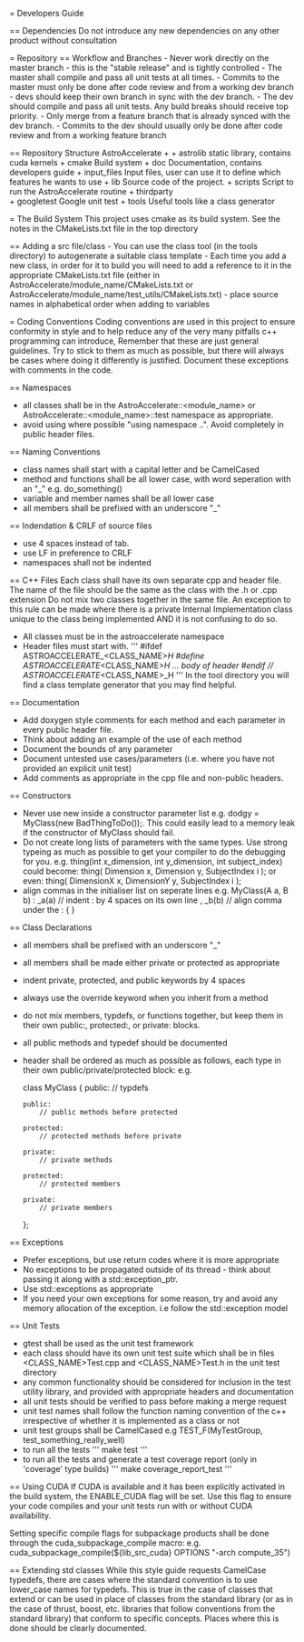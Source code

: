 = Developers Guide

== Dependencies
Do not introduce any new dependencies on any other product without consultation

= Repository
== Workflow and Branches
    - Never work directly on the master branch - this is the "stable release" and is tightly controlled
        - The master shall compile and pass all unit tests at all times.
        - Commits to the master must only be done after code review and from a working dev branch
    - devs should keep their own branch in sync with the dev branch.
        - The dev should compile and pass all unit tests. Any build breaks should receive top priority.
    - Only merge from a feature branch that is already synced with the dev branch.
        - Commits to the dev should usually only be done after code review and from a working feature branch
        
== Repository Structure
      AstroAccelerate +
                      + astrolib        static library, contains cuda kernels
                      + cmake           Build system
                      + doc             Documentation, contains developers guide
                      + input_files     Input files, user can use it to  define which 					features he wants to use
                      + lib             Source code of the project.
                      + scripts         Script to run the AstroAccelerate routine
                      + thirdparty      
                        + googletest    Google unit test
                      + tools           Useful tools like a class generator

= The Build System
This project uses cmake as its build system. See the notes in the CMakeLists.txt file in the top directory

== Adding a src file/class
    - You can use the class tool (in the tools directory) to autogenerate a suitable class template
    - Each time you add a new class, in order for it to build you will need to add a reference to it in the appropriate CMakeLists.txt file (either in AstroAccelerate/module_name/CMakeLists.txt or AstroAccelerate/module_name/test_utils/CMakeLists.txt)
    - place source names in alphabetical order when adding to variables

= Coding Conventions
Coding conventions are used in this project to ensure conformity in style and to help
reduce any of the very many pitfalls c++ programming can introduce,
Remember that these are just general guidelines. Try to stick to them as much as possible,
but there will always be cases where doing it differently is justified. Document these exceptions with comments in the code.

== Namespaces
- all classes shall be in the AstroAccelerate::<module_name> or AstroAccelerate::<module_name>::test namespace as appropriate.
- avoid using where possible "using namespace ..". Avoid completely in public header files.

== Naming Conventions
- class names shall start with a capital letter and be CamelCased
- method and functions shall be all lower case, with word seperation with an "_" e.g. do_something()
- variable and member names shall be all lower case
- all members shall be prefixed with an underscore "_"

== Indendation & CRLF of source files
- use 4 spaces instead of tab.
- use LF in preference to CRLF
- namespaces shall not be indented

== C++ Files
Each class shall have its own separate cpp and header file. The name of the file should be the same as the class with the .h or .cpp extension
Do not mix two classes together in the same file.
An exception to this rule can be made where there is a private Internal Implementation class unique to the
class being implemented AND it is not confusing to do so.

- All classes must be in the astroaccelerate namespace
- Header files must start with.
'''
#ifdef ASTROACCELERATE_<CLASS_NAME>_H
#define ASTROACCELERATE_<CLASS_NAME>_H
... body of header
#endif // ASTROACCELERATE_<CLASS_NAME>_H
'''
  In the tool directory you will find a class template generator that you may find helpful.

== Documentation
- Add doxygen style comments for each method and each parameter in every public header file.
- Think about adding an example of the use of each method
- Document the bounds of any parameter
- Document untested use cases/parameters (i.e. where you have not provided an explicit unit test)
- Add comments as appropriate in the cpp file and non-public headers.

== Constructors
- Never use new inside a constructor parameter list e.g. dodgy = MyClass(new BadThingToDo());.
  This could easily lead to a memory leak if the constructor of MyClass should fail.
- Do not create long lists of parameters with the same types. Use strong typeing as much as possible to
  get your compiler to do the debugging for you.
    e.g. thing(int x_dimension, int y_dimension, int subject_index)
         could become:
         thing( Dimension x, Dimension y, SubjectIndex i );
         or even:
         thing( DimensionX x, DimensionY y, SubjectIndex i );
- align commas in the initialiser list on seperate lines
    e.g.
      MyClass(A a, B b)
          : _a(a)  // indent : by 4 spaces on its own line
          , _b(b)  // align comma under the :
      {
      }


== Class Declarations
- all members shall be prefixed with an underscore "_"
- all members shall be made either private or protected as appropriate
- indent private, protected, and public keywords by 4 spaces
- always use the override keyword when you inherit from a method
- do not mix members, typdefs, or functions together, but keep them in their own public:, protected:, or private: blocks.
- all public methods and typedef should be documented
- header shall be ordered as much as possible as follows, each type in their own public/private/protected block:
  e.g.

  class MyClass
  {
      public:
          // typdefs

      public:
          // public methods before protected

      protected:
          // protected methods before private

      private:
          // private methods

      protected:
          // protected members

      private:
          // private members
  };

== Exceptions
- Prefer exceptions, but use return codes where it is more appropriate
- No exceptions to be propagated outside of its thread - think about passing it along with a std::exception_ptr.
- Use std::exceptions as appropriate
- If you need your own exceptions for some reason, try and avoid any memory allocation of the exception. i.e follow the std::exception model

== Unit Tests
- gtest shall be used as the unit test framework
- each class should have its own unit test suite which shall be in files <CLASS_NAME>Test.cpp and <CLASS_NAME>Test.h in the unit test directory
- any common functionality should be considered for inclusion in the test utility library, and provided with appropriate headers and documentation
- all unit tests should be verified to pass before making a merge request
- unit test names shall follow the function naming convention of the c++ irrespective of whether it is implemented as a class or not
- unit test groups shall be CamelCased
  e.g TEST_F(MyTestGroup, test_something_really_well)
- to run all the tests
'''
make test
'''
- to run all the tests and generate a test coverage report (only in 'coverage' type builds)
'''
make coverage_report_test
'''

== Using CUDA
If CUDA is available and it has been explicitly activated in the build system, the ENABLE_CUDA flag will be set.
Use this flag to ensure your code compiles and your unit tests run with or without CUDA availability.

Setting specific compile flags for subpackage products shall be done through the cuda_subpackage_compile macro:
e.g.
cuda_subpackage_compile(${lib_src_cuda} OPTIONS "-arch compute_35")

== Extending std classes
While this style guide requests CamelCase typedefs, there are cases where the standard convention is to use lower_case
names for typedefs. This is true in the case of classes that extend or can be used in place of classes from the
standard library (or as in the case of thrust, boost, etc. libraries that follow conventions from the standard library) that conform to specific concepts. Places where this is done should be clearly documented.